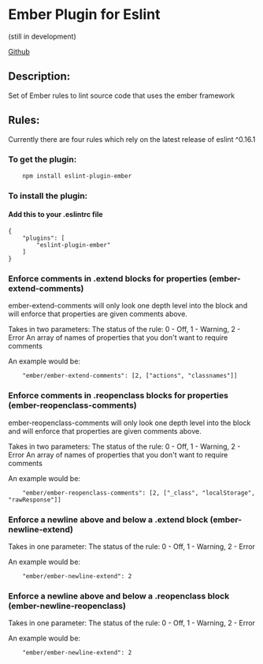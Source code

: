 # Ember Plugin for Eslint
(still in development)

[Github](https://github.com/zipscene/eslint-plugin-ember)

## Description:

Set of Ember rules to lint source code that uses the ember framework

## Rules:

Currently there are four rules which rely on the latest release of eslint ^0.16.1

### To get the plugin:

```
	npm install eslint-plugin-ember
```

### To install the plugin:

#### Add this to your .eslintrc file


```
{
    "plugins": [
        "eslint-plugin-ember"
    ]
}
```

### Enforce comments in .extend blocks for properties  (ember-extend-comments)

ember-extend-comments will only look one depth level into the block and will enforce
that properties are given comments above.

Takes in two parameters:
	The status of the rule: 0 - Off, 1 - Warning, 2 - Error
	An array of names of properties that you don't want to require comments

An example would be:

```
	"ember/ember-extend-comments": [2, ["actions", "classnames"]]
```

### Enforce comments in .reopenclass blocks for properties (ember-reopenclass-comments)

ember-reopenclass-comments will only look one depth level into the block and will enforce
that properties are given comments above.

Takes in two parameters:
	The status of the rule: 0 - Off, 1 - Warning, 2 - Error
	An array of names of properties that you don't want to require comments

An example would be:

```
	"ember/ember-reopenclass-comments": [2, ["_class", "localStorage", "rawResponse"]]
```

### Enforce a newline above and below a .extend block (ember-newline-extend)

Takes in one parameter:
	The status of the rule: 0 - Off, 1 - Warning, 2 - Error

An example would be:

```
	"ember/ember-newline-extend": 2
```

### Enforce a newline above and below a .reopenclass block (ember-newline-reopenclass)

Takes in one parameter:
	The status of the rule: 0 - Off, 1 - Warning, 2 - Error

An example would be:

```
	"ember/ember-newline-extend": 2
```
